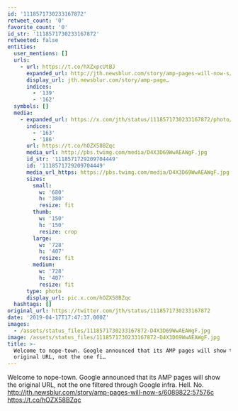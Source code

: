 ```yaml
---
id: '1118571730233167872'
retweet_count: '0'
favorite_count: '0'
id_str: '1118571730233167872'
retweeted: false
entities:
  user_mentions: []
  urls:
    - url: https://t.co/hXZxpcUtBJ
      expanded_url: http://jth.newsblur.com/story/amp-pages-will-now-s/6089822:57576c
      display_url: jth.newsblur.com/story/amp-page…
      indices:
        - '139'
        - '162'
  symbols: []
  media:
    - expanded_url: https://x.com/jth/status/1118571730233167872/photo/1
      indices:
        - '163'
        - '186'
      url: https://t.co/hOZX58BZqc
      media_url: http://pbs.twimg.com/media/D4X3D69WwAEAWgF.jpg
      id_str: '1118571729209704449'
      id: '1118571729209704449'
      media_url_https: https://pbs.twimg.com/media/D4X3D69WwAEAWgF.jpg
      sizes:
        small:
          w: '680'
          h: '380'
          resize: fit
        thumb:
          w: '150'
          h: '150'
          resize: crop
        large:
          w: '728'
          h: '407'
          resize: fit
        medium:
          w: '728'
          h: '407'
          resize: fit
      type: photo
      display_url: pic.x.com/hOZX58BZqc
  hashtags: []
original_url: https://twitter.com/jth/status/1118571730233167872
date: '2019-04-17T17:47:37.000Z'
images:
  - /assets/status_files/1118571730233167872-D4X3D69WwAEAWgF.jpg
image: /assets/status_files/1118571730233167872-D4X3D69WwAEAWgF.jpg
title: >-
  Welcome to nope-town. Google announced that its AMP pages will show the
  original URL, not the one fi…
---
```


Welcome to nope-town. Google announced that its AMP pages will show the original URL, not the one filtered through Google infra. Hell. No. http://jth.newsblur.com/story/amp-pages-will-now-s/6089822:57576c https://t.co/hOZX58BZqc
